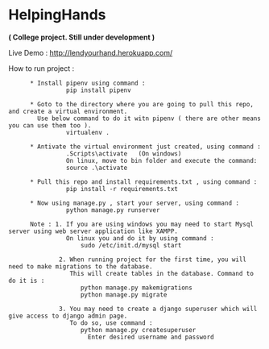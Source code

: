 # HelpingHands
**( College project. Still under development )**

Live Demo : http://lendyourhand.herokuapp.com/

How to run project :

          * Install pipenv using command :
                    pip install pipenv

          * Goto to the directory where you are going to pull this repo, and create a virtual environment.
            Use below command to do it witn pipenv ( there are other means you can use them too ).
                    virtualenv .

          * Antivate the virtual environment just created, using command :
                    .Scripts\activate   (On windows)
                    On linux, move to bin folder and execute the command:
                    source .\activate

          * Pull this repo and install requirements.txt , using command :
                    pip install -r requirements.txt

          * Now using manage.py , start your server, using command :
                    python manage.py runserver

          Note : 1. If you are using windows you may need to start Mysql server using web server application like XAMPP.
                    On linux you and do it by using command :
                        sudo /etc/init.d/mysql start

                  2. When running project for the first time, you will need to make migrations to the database. 
                     This will create tables in the database. Command to do it is :
                        python manage.py makemigrations
                        python manage.py migrate

                  3. You may need to create a django superuser which will give access to django admin page.
                     To do so, use command :
                        python manage.py createsuperuser
                          Enter desired username and password
                
                          

